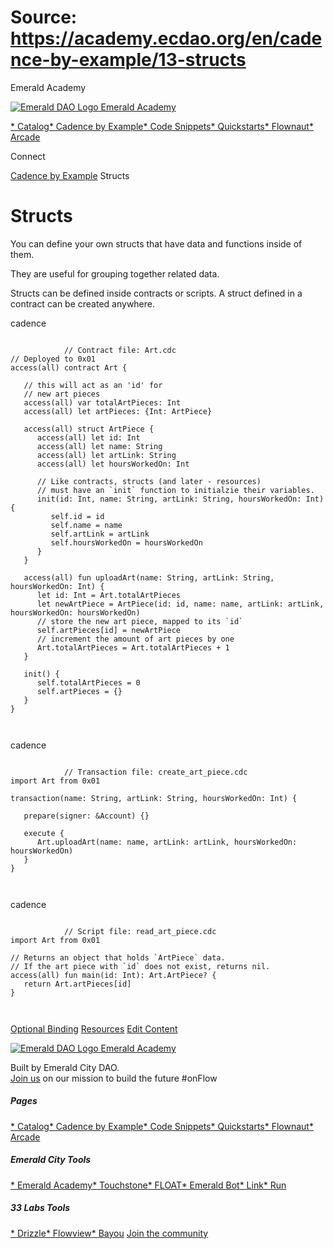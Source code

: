 # Source: https://academy.ecdao.org/en/cadence-by-example/13-structs
















Emerald Academy


[![Emerald DAO Logo](/ea-logo.png)
Emerald Academy](/en/)

[* Catalog](/en/catalog)[* Cadence by Example](/en/cadence-by-example)[* Code Snippets](/en/snippets)[* Quickstarts](/en/quickstarts)[* Flownaut](https://flownaut.ecdao.org)[* Arcade](https://arcade.ecdao.org)

Connect



[Cadence by Example](/en/cadence-by-example)
Structs

# Structs

You can define your own structs that have data and functions inside of them.

They are useful for grouping together related data.

Structs can be defined inside contracts or scripts. A struct defined in a contract can be created anywhere.

cadence
```
		
			// Contract file: Art.cdc
// Deployed to 0x01
access(all) contract Art {

   // this will act as an 'id' for
   // new art pieces
   access(all) var totalArtPieces: Int
   access(all) let artPieces: {Int: ArtPiece}

   access(all) struct ArtPiece {
      access(all) let id: Int
      access(all) let name: String
      access(all) let artLink: String
      access(all) let hoursWorkedOn: Int

      // Like contracts, structs (and later - resources) 
      // must have an `init` function to initialzie their variables.
      init(id: Int, name: String, artLink: String, hoursWorkedOn: Int) {
         self.id = id
         self.name = name
         self.artLink = artLink
         self.hoursWorkedOn = hoursWorkedOn
      }
   }

   access(all) fun uploadArt(name: String, artLink: String, hoursWorkedOn: Int) {
      let id: Int = Art.totalArtPieces
      let newArtPiece = ArtPiece(id: id, name: name, artLink: artLink, hoursWorkedOn: hoursWorkedOn)
      // store the new art piece, mapped to its `id`
      self.artPieces[id] = newArtPiece
      // increment the amount of art pieces by one
      Art.totalArtPieces = Art.totalArtPieces + 1
   }

   init() {
      self.totalArtPieces = 0
      self.artPieces = {}
   }
}
		 
	
```

cadence
```
		
			// Transaction file: create_art_piece.cdc
import Art from 0x01

transaction(name: String, artLink: String, hoursWorkedOn: Int) {

   prepare(signer: &Account) {}

   execute {
      Art.uploadArt(name: name, artLink: artLink, hoursWorkedOn: hoursWorkedOn)
   }
}
		 
	
```

cadence
```
		
			// Script file: read_art_piece.cdc
import Art from 0x01

// Returns an object that holds `ArtPiece` data.
// If the art piece with `id` does not exist, returns nil.
access(all) fun main(id: Int): Art.ArtPiece? {
   return Art.artPieces[id]
}
		 
	
```


[Optional Binding](/en/cadence-by-example/12-optional-binding)
[Resources](/en/cadence-by-example/14-resources)
[Edit Content](https://github.com/emerald-dao/emerald-academy-v2/tree/main/src/lib/content/cadence-by-example/en/13-structs.md)

[![Emerald DAO Logo](/ea-logo.png)
Emerald Academy](/en/)

Built by Emerald City DAO.  
[Join us](https://discord.gg/emerald-city-906264258189332541) on our mission to build the future #onFlow


##### Pages

[* Catalog](/en/catalog)[* Cadence by Example](/en/cadence-by-example)[* Code Snippets](/en/snippets)[* Quickstarts](/en/quickstarts)[* Flownaut](https://flownaut.ecdao.org)[* Arcade](https://arcade.ecdao.org)
##### Emerald City Tools

[* Emerald Academy](https://academy.ecdao.org/)[* Touchstone](https://touchstone.city/)[* FLOAT](https://floats.city/)[* Emerald Bot](https://bot.ecdao.org/)[* Link](https://link.ecdao.org/)[* Run](https://run.ecdao.org/)
##### 33 Labs Tools

[* Drizzle](https://drizzle33.app/)[* Flowview](https://flowview.app/)[* Bayou](https://bayou33.app/)
[Join the community](https://discord.gg/emerald-city-906264258189332541)



